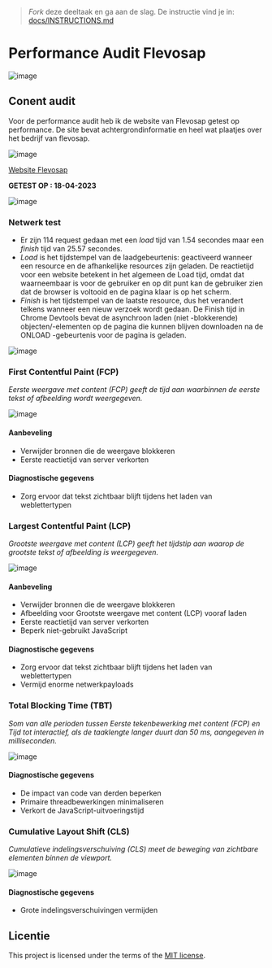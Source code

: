 > _Fork_ deze deeltaak en ga aan de slag. De instructie vind je in: [docs/INSTRUCTIONS.md](docs/INSTRUCTIONS.md)

# Performance Audit Flevosap

![image](https://user-images.githubusercontent.com/74552944/232764859-8d443f16-df03-4981-939a-4bfd9e8fa853.png)

## Conent audit
Voor de performance audit heb ik de website van Flevosap getest op performance. De site bevat achtergrondinformatie en heel wat plaatjes over het bedrijf van flevosap.

![image](https://user-images.githubusercontent.com/74552944/232764859-8d443f16-df03-4981-939a-4bfd9e8fa853.png)

[Website Flevosap](https://flevosap.nl/)

**GETEST OP : 18-04-2023**

![image](https://user-images.githubusercontent.com/74552944/232778515-31a43ce4-813d-4f17-850a-1a8d6699dfdd.png)


### Netwerk test
* Er zijn 114 request gedaan met een _load_ tijd van 1.54 secondes maar een _finish_ tijd van 25.57 secondes.
* _Load_ is het tijdstempel van de laadgebeurtenis: geactiveerd wanneer een resource en de afhankelijke resources zijn geladen. De reactietijd voor een website betekent in het algemeen de Load tijd, omdat dat waarneembaar is voor de gebruiker en op dit punt kan de gebruiker zien dat de browser is voltooid en de pagina klaar is op het scherm.
* _Finish_ is het tijdstempel van de laatste resource, dus het verandert telkens wanneer een nieuw verzoek wordt gedaan. De Finish tijd in Chrome Devtools bevat de asynchroon laden (niet -blokkerende) objecten/-elementen op de pagina die kunnen blijven downloaden na de ONLOAD -gebeurtenis voor de pagina is geladen.

![image](https://user-images.githubusercontent.com/74552944/232778382-4e2ce818-ccc5-4219-b8c5-ae446e0f74c7.png)


### First Contentful Paint (FCP)
_Eerste weergave met content (FCP) geeft de tijd aan waarbinnen de eerste tekst of afbeelding wordt weergegeven._

![image](https://user-images.githubusercontent.com/74552944/232781948-eacf8aa4-1081-4f08-abc7-53ac5fff0e1a.png)

#### Aanbeveling
* Verwijder bronnen die de weergave blokkeren
* Eerste reactietijd van server verkorten

#### Diagnostische gegevens
* Zorg ervoor dat tekst zichtbaar blijft tijdens het laden van weblettertypen


### Largest Contentful Paint (LCP)
_Grootste weergave met content (LCP) geeft het tijdstip aan waarop de grootste tekst of afbeelding is weergegeven._

![image](https://user-images.githubusercontent.com/74552944/232782703-97e43d1b-437f-42a0-a812-319e479f954b.png)

#### Aanbeveling
* Verwijder bronnen die de weergave blokkeren
* Afbeelding voor Grootste weergave met content (LCP) vooraf laden
* Eerste reactietijd van server verkorten
* Beperk niet-gebruikt JavaScript

#### Diagnostische gegevens
* Zorg ervoor dat tekst zichtbaar blijft tijdens het laden van weblettertypen
* Vermijd enorme netwerkpayloads


### Total Blocking Time (TBT)
_Som van alle perioden tussen Eerste tekenbewerking met content (FCP) en Tijd tot interactief, als de taaklengte langer duurt dan 50 ms, aangegeven in milliseconden._

![image](https://user-images.githubusercontent.com/74552944/232783517-48ae407e-f64e-4a9d-82d0-748aeb76dbe5.png)

#### Diagnostische gegevens
* De impact van code van derden beperken
* Primaire threadbewerkingen minimaliseren
* Verkort de JavaScript-uitvoeringstijd


### Cumulative Layout Shift (CLS)
_Cumulatieve indelingsverschuiving (CLS) meet de beweging van zichtbare elementen binnen de viewport._

![image](https://user-images.githubusercontent.com/74552944/232784154-5f8e8921-9c80-4937-a000-d20c6d095825.png)

#### Diagnostische gegevens
* Grote indelingsverschuivingen vermijden

## Licentie

This project is licensed under the terms of the [MIT license](./LICENSE).
